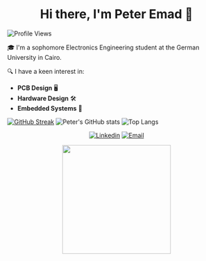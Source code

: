 <div align="center">
  <h1>Hi there, I'm Peter Emad 👋</h1>
</div>

![Profile Views](https://komarev.com/ghpvc/?username=PeterEmad146)


🎓 I'm a sophomore Electronics Engineering student at the German University in Cairo.

🔍 I have a keen interest in:
- **PCB Design** 🖥️
- **Hardware Design** 🛠️
- **Embedded Systems** 🤖
  
[![GitHub Streak](https://streak-stats.demolab.com/?user=PeterEmad146&theme=dark)](https://git.io/streak-stats)
![Peter's GitHub stats](https://github-readme-stats.vercel.app/api?username=PeterEmad146&show_icons=true&theme=merko)
![Top Langs](https://github-readme-stats.vercel.app/api/top-langs/?username=PeterEmad146&layout=compact)

<div align=center>
  
[![Linkedin](https://img.shields.io/badge/LinkedIn-0077B5?style=for-the-badge&logo=linkedin&logoColor=white)](https://www.linkedin.com/in/peteremad146/)
[![Email](https://img.shields.io/badge/Gmail-D14836?style=for-the-badge&logo=gmail&logoColor=white)](mailto:peteremads1406@gmail.com)

</div>

<div align="center">
  <img src="https://media0.giphy.com/avatars/HeyAutoHQ/DgfrJNR8oUyv.gif" width="250">
</div>

